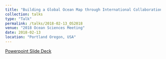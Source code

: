 ```yaml
---
title: "Building a Global Ocean Map through International Collaboration - Seabed 2030"
collection: talks
type: "Talk"
permalink: /talks/2018-02-13_OS2018
venue: "2018 Ocean Sciences Meeting"
date: 2018-02-13
location: "Portland Oregon, USA"
---
```


[Powerpoint Slide Deck](https://www.dropbox.com/s/h9wo8pks8nua1uo/2018-02-Ferrini_OSM.pptx?dl=0)

